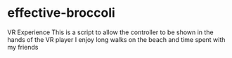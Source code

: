 # effective-broccoli
VR Experience 
This is a script to allow the controller to be shown in the hands of the VR player
I enjoy long walks on the beach and time spent with my friends
